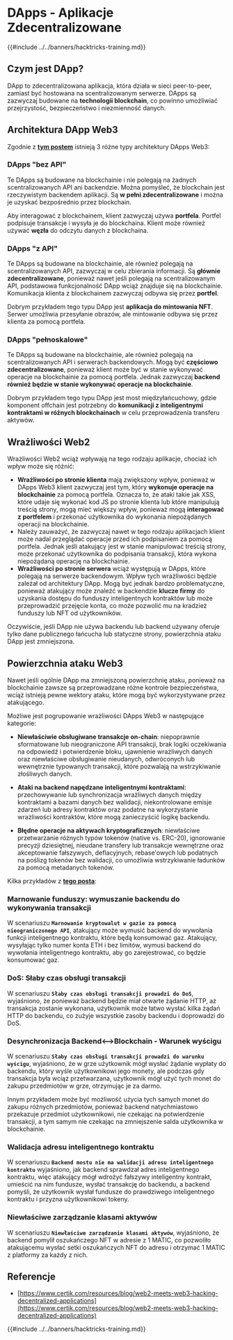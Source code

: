# DApps - Aplikacje Zdecentralizowane

{{#include ../../banners/hacktricks-training.md}}

## Czym jest DApp?

DApp to zdecentralizowana aplikacja, która działa w sieci peer-to-peer, zamiast być hostowana na scentralizowanym serwerze. DApps są zazwyczaj budowane na **technologii blockchain**, co powinno umożliwiać przejrzystość, bezpieczeństwo i niezmienność danych.

## Architektura DApp Web3

Zgodnie z [**tym postem**](https://www.certik.com/resources/blog/web2-meets-web3-hacking-decentralized-applications) istnieją 3 różne typy architektury DApps Web3:

### DApps "bez API"

Te DApps są budowane na blockchainie i nie polegają na żadnych scentralizowanych API ani backendzie. Można pomyśleć, że blockchain jest rzeczywistym backendem aplikacji. Są **w pełni zdecentralizowane** i można je uzyskać bezpośrednio przez blockchain.

Aby interagować z blockchainem, klient zazwyczaj używa **portfela**. Portfel podpisuje transakcje i wysyła je do blockchaina. Klient może również używać **węzła** do odczytu danych z blockchaina.

### DApps "z API"

Te DApps są budowane na blockchainie, ale również polegają na scentralizowanych API, zazwyczaj w celu zbierania informacji. Są **głównie zdecentralizowane**, ponieważ nawet jeśli polegają na scentralizowanym API, podstawowa funkcjonalność DApp wciąż znajduje się na blockchainie. Komunikacja klienta z blockchainem zazwyczaj odbywa się przez **portfel**.

Dobrym przykładem tego typu DApp jest **aplikacja do mintowania NFT**. Serwer umożliwia przesyłanie obrazów, ale mintowanie odbywa się przez klienta za pomocą portfela.

### DApps "pełnoskalowe"

Te DApps są budowane na blockchainie, ale również polegają na scentralizowanych API i serwerach backendowych. Mogą być **częściowo zdecentralizowane**, ponieważ klient może być w stanie wykonywać operacje na blockchainie za pomocą portfela. Jednak zazwyczaj **backend również będzie w stanie wykonywać operacje na blockchainie**.

Dobrym przykładem tego typu DApp jest most międzyłańcuchowy, gdzie komponent offchain jest potrzebny do **komunikacji z inteligentnymi kontraktami w różnych blockchainach** w celu przeprowadzenia transferu aktywów.

## Wrażliwości Web2

Wrażliwości Web2 wciąż wpływają na tego rodzaju aplikacje, chociaż ich wpływ może się różnić:

- **Wrażliwości po stronie klienta** mają zwiększony wpływ, ponieważ w DApps Web3 klient zazwyczaj jest tym, który **wykonuje operacje na blockchainie** za pomocą portfela. Oznacza to, że ataki takie jak XSS, które udaje się wykonać kod JS po stronie klienta lub które manipulują treścią strony, mogą mieć większy wpływ, ponieważ mogą **interagować z portfelem** i przekonać użytkownika do wykonania niepożądanych operacji na blockchainie.
- Należy zauważyć, że zazwyczaj nawet w tego rodzaju aplikacjach klient może nadal przeglądać operacje przed ich podpisaniem za pomocą portfela. Jednak jeśli atakujący jest w stanie manipulować treścią strony, może przekonać użytkownika do podpisania transakcji, która wykona niepożądaną operację na blockchainie.
- **Wrażliwości po stronie serwera** wciąż występują w DApps, które polegają na serwerze backendowym. Wpływ tych wrażliwości będzie zależał od architektury DApp. Mogą być jednak bardzo problematyczne, ponieważ atakujący może znaleźć w backendzie **klucze firmy** do uzyskania dostępu do funduszy inteligentnych kontraktów lub może przeprowadzić przejęcie konta, co może pozwolić mu na kradzież funduszy lub NFT od użytkowników.

Oczywiście, jeśli DApp nie używa backendu lub backend używany oferuje tylko dane publicznego łańcucha lub statyczne strony, powierzchnia ataku DApp jest zmniejszona.

## Powierzchnia ataku Web3

Nawet jeśli ogólnie DApp ma zmniejszoną powierzchnię ataku, ponieważ na blockchainie zawsze są przeprowadzane różne kontrole bezpieczeństwa, wciąż istnieją pewne wektory ataku, które mogą być wykorzystywane przez atakującego.

Możliwe jest pogrupowanie wrażliwości DApps Web3 w następujące kategorie:

- **Niewłaściwie obsługiwane transakcje on-chain**: niepoprawnie sformatowane lub nieograniczone API transakcji, brak logiki oczekiwania na odpowiedź i potwierdzenie bloku, ujawnienie wrażliwych danych oraz niewłaściwe obsługiwanie nieudanych, odwróconych lub wewnętrznie typowanych transakcji, które pozwalają na wstrzykiwanie złośliwych danych.

- **Ataki na backend napędzane inteligentnymi kontraktami**: przechowywanie lub synchronizacja wrażliwych danych między kontraktami a bazami danych bez walidacji, niekontrolowane emisje zdarzeń lub adresy kontraktów oraz podatne na wykorzystanie wrażliwości kontraktów, które mogą zanieczyścić logikę backendu.

- **Błędne operacje na aktywach kryptograficznych**: niewłaściwe przetwarzanie różnych typów tokenów (native vs. ERC-20), ignorowanie precyzji dziesiętnej, nieudane transfery lub transakcje wewnętrzne oraz akceptowanie fałszywych, deflacyjnych, rebase'owych lub podatnych na poślizg tokenów bez walidacji, co umożliwia wstrzykiwanie ładunków za pomocą metadanych tokenów.

Kilka przykładów z [**tego posta**](https://www.certik.com/resources/blog/web2-meets-web3-hacking-decentralized-applications):

### Marnowanie funduszy: wymuszanie backendu do wykonywania transakcji

W scenariuszu **`Marnowanie kryptowalut w gazie za pomocą nieograniczonego API`**, atakujący może wymusić backend do wywołania funkcji inteligentnego kontraktu, które będą konsumować gaz. Atakujący, wysyłając tylko numer konta ETH i bez limitów, wymusi backend do wywołania inteligentnego kontraktu, aby go zarejestrować, co będzie konsumować gaz.

### DoS: Słaby czas obsługi transakcji

W scenariuszu **`Słaby czas obsługi transakcji prowadzi do DoS`**, wyjaśniono, że ponieważ backend będzie miał otwarte żądanie HTTP, aż transakcja zostanie wykonana, użytkownik może łatwo wysłać kilka żądań HTTP do backendu, co zużyje wszystkie zasoby backendu i doprowadzi do DoS.

### Desynchronizacja Backend<-->Blockchain - Warunek wyścigu

W scenariuszu **`Słaby czas obsługi transakcji prowadzi do warunku wyścigu`**, wyjaśniono, że w grze użytkownik mógł wysłać żądanie wypłaty do backendu, który wyśle użytkownikowi jego monety, ale podczas gdy transakcja była wciąż przetwarzana, użytkownik mógł użyć tych monet do zakupu przedmiotów w grze, otrzymując je za darmo.

Innym przykładem może być możliwość użycia tych samych monet do zakupu różnych przedmiotów, ponieważ backend natychmiastowo przekazuje przedmiot użytkownikowi, nie czekając na potwierdzenie transakcji, a tym samym nie czekając na zmniejszenie salda użytkownika w blockchainie.

### Walidacja adresu inteligentnego kontraktu

W scenariuszu **`Backend mostu nie ma walidacji adresu inteligentnego kontraktu`** wyjaśniono, jak backend sprawdzał adres inteligentnego kontraktu, więc atakujący mógł wdrożyć fałszywy inteligentny kontrakt, umieścić na nim fundusze, wysłać transakcję do backendu, a backend pomyśli, że użytkownik wysłał fundusze do prawdziwego inteligentnego kontraktu i przyzna użytkownikowi tokeny.

### Niewłaściwe zarządzanie klasami aktywów

W scenariuszu **`Niewłaściwe zarządzanie klasami aktywów`**, wyjaśniono, że backend pomylił oszukańczego NFT w adresie z 1 MATIC, co pozwoliło atakującemu wysłać setki oszukańczych NFT do adresu i otrzymać 1 MATIC z platformy za każdy z nich.

## Referencje
- [https://www.certik.com/resources/blog/web2-meets-web3-hacking-decentralized-applications](https://www.certik.com/resources/blog/web2-meets-web3-hacking-decentralized-applications)

{{#include ../../banners/hacktricks-training.md}}

